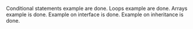 Conditional statements example are done.
Loops example are done.
Arrays example is done.
Example on interface is done.
Example on inheritance is done.
